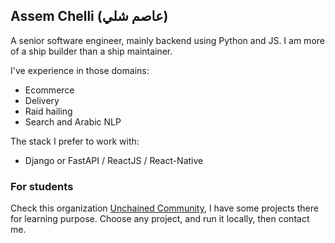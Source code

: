 ## Assem Chelli (عاصم شلي)

A senior software engineer, mainly backend using Python and JS. I am more of a ship builder than a ship maintainer.

I've experience in those domains: 
- Ecommerce
- Delivery
- Raid hailing
- Search and Arabic NLP

The stack I prefer to work with:
- Django or FastAPI / ReactJS / React-Native

### For students 
Check this organization [Unchained Community](https://github.com/UnchainedCommunity), I have some projects there for learning purpose. Choose any project, and run it locally, then contact me. 
